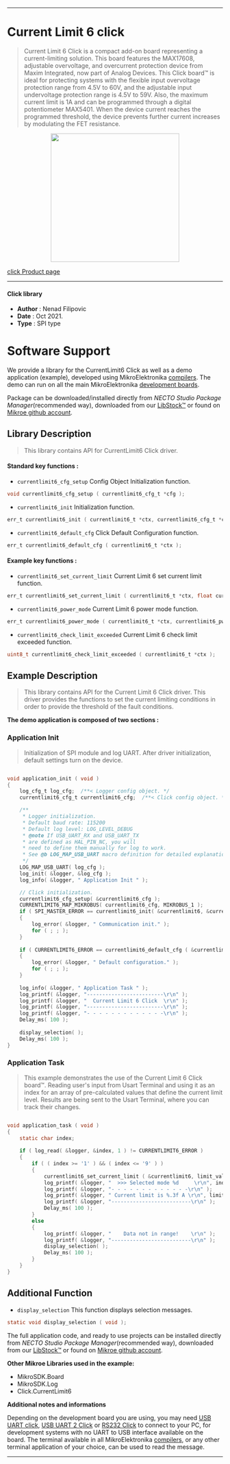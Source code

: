 
---
# Current Limit 6 click

> Current Limit 6 Click is a compact add-on board representing a current-limiting solution. This board features the MAX17608, adjustable overvoltage, and overcurrent protection device from Maxim Integrated, now part of Analog Devices. This Click board™ is ideal for protecting systems with the flexible input overvoltage protection range from 4.5V to 60V, and the adjustable input undervoltage protection range is 4.5V to 59V. Also, the maximum current limit is 1A and can be programmed through a digital potentiometer MAX5401. When the device current reaches the programmed threshold, the device prevents further current increases by modulating the FET resistance.

<p align="center">
  <img src="https://download.mikroe.com/images/click_for_ide/currentlimit6_click.png" height=300px>
</p>

[click Product page](https://www.mikroe.com/current-limit-6-click)

---


#### Click library

- **Author**        : Nenad Filipovic
- **Date**          : Oct 2021.
- **Type**          : SPI type


# Software Support

We provide a library for the CurrentLimit6 Click
as well as a demo application (example), developed using MikroElektronika
[compilers](https://www.mikroe.com/necto-studio).
The demo can run on all the main MikroElektronika [development boards](https://www.mikroe.com/development-boards).

Package can be downloaded/installed directly from *NECTO Studio Package Manager*(recommended way), downloaded from our [LibStock&trade;](https://libstock.mikroe.com) or found on [Mikroe github account](https://github.com/MikroElektronika/mikrosdk_click_v2/tree/master/clicks).

## Library Description

> This library contains API for CurrentLimit6 Click driver.

#### Standard key functions :

- `currentlimit6_cfg_setup` Config Object Initialization function.
```c
void currentlimit6_cfg_setup ( currentlimit6_cfg_t *cfg );
```

- `currentlimit6_init` Initialization function.
```c
err_t currentlimit6_init ( currentlimit6_t *ctx, currentlimit6_cfg_t *cfg );
```

- `currentlimit6_default_cfg` Click Default Configuration function.
```c
err_t currentlimit6_default_cfg ( currentlimit6_t *ctx );
```

#### Example key functions :

- `currentlimit6_set_current_limit` Current Limit 6 set current limit function.
```c
err_t currentlimit6_set_current_limit ( currentlimit6_t *ctx, float current_limit );
```

- `currentlimit6_power_mode` Current Limit 6 power mode function.
```c
err_t currentlimit6_power_mode ( currentlimit6_t *ctx, currentlimit6_pwr_mode_value_t pwr_mode );
```

- `currentlimit6_check_limit_exceeded` Current Limit 6 check limit exceeded function.
```c
uint8_t currentlimit6_check_limit_exceeded ( currentlimit6_t *ctx );
```

## Example Description

> This library contains API for the Current Limit 6 Click driver.
> This driver provides the functions to set the current limiting conditions 
> in order to provide the threshold of the fault conditions.

**The demo application is composed of two sections :**

### Application Init

> Initialization of SPI module and log UART.
> After driver initialization, default settings turn on the device.

```c

void application_init ( void )
{
    log_cfg_t log_cfg;  /**< Logger config object. */
    currentlimit6_cfg_t currentlimit6_cfg;  /**< Click config object. */

    /** 
     * Logger initialization.
     * Default baud rate: 115200
     * Default log level: LOG_LEVEL_DEBUG
     * @note If USB_UART_RX and USB_UART_TX 
     * are defined as HAL_PIN_NC, you will 
     * need to define them manually for log to work. 
     * See @b LOG_MAP_USB_UART macro definition for detailed explanation.
     */
    LOG_MAP_USB_UART( log_cfg );
    log_init( &logger, &log_cfg );
    log_info( &logger, " Application Init " );

    // Click initialization.
    currentlimit6_cfg_setup( &currentlimit6_cfg );
    CURRENTLIMIT6_MAP_MIKROBUS( currentlimit6_cfg, MIKROBUS_1 );
    if ( SPI_MASTER_ERROR == currentlimit6_init( &currentlimit6, &currentlimit6_cfg ) )
    {
        log_error( &logger, " Communication init." );
        for ( ; ; );
    }
    
    if ( CURRENTLIMIT6_ERROR == currentlimit6_default_cfg ( &currentlimit6 ) )
    {
        log_error( &logger, " Default configuration." );
        for ( ; ; );
    }
    
    log_info( &logger, " Application Task " );
    log_printf( &logger, "-------------------------\r\n" );
    log_printf( &logger, "  Current Limit 6 Click  \r\n" );
    log_printf( &logger, "-------------------------\r\n" );
    log_printf( &logger, "- - - - - - - - - - - - -\r\n" );
    Delay_ms( 100 );
    
    display_selection( );
    Delay_ms( 100 );
}

```

### Application Task

> This example demonstrates the use of the Current Limit 6 Click board™.
> Reading user's input from Usart Terminal and using it as an index 
> for an array of pre-calculated values that define the current limit level.
> Results are being sent to the Usart Terminal, where you can track their changes.

```c

void application_task ( void )
{ 
    static char index;
    
    if ( log_read( &logger, &index, 1 ) != CURRENTLIMIT6_ERROR ) 
    {
        if ( ( index >= '1' ) && ( index <= '9' ) ) 
        {
            currentlimit6_set_current_limit ( &currentlimit6, limit_value[ index - 49 ] );
            log_printf( &logger, "  >>> Selected mode %d     \r\n", index - 48 );
            log_printf( &logger, "- - - - - - - - - - - - -\r\n" );
            log_printf( &logger, " Current limit is %.3f A \r\n", limit_value[ index - 49 ] );
            log_printf( &logger, "--------------------------\r\n" );
            Delay_ms( 100 );
        } 
        else 
        { 
            log_printf( &logger, "    Data not in range!    \r\n" );
            log_printf( &logger, "--------------------------\r\n" );
            display_selection( );
            Delay_ms( 100 );
        }
    }
}

```

## Additional Function
- `display_selection` This function displays selection messages.
```c
static void display_selection ( void );
```

The full application code, and ready to use projects can be installed directly from *NECTO Studio Package Manager*(recommended way), downloaded from our [LibStock&trade;](https://libstock.mikroe.com) or found on [Mikroe github account](https://github.com/MikroElektronika/mikrosdk_click_v2/tree/master/clicks).

**Other Mikroe Libraries used in the example:**

- MikroSDK.Board
- MikroSDK.Log
- Click.CurrentLimit6

**Additional notes and informations**

Depending on the development board you are using, you may need
[USB UART click](http://shop.mikroe.com/usb-uart-click),
[USB UART 2 Click](http://shop.mikroe.com/usb-uart-2-click) or
[RS232 Click](http://shop.mikroe.com/rs232-click) to connect to your PC, for
development systems with no UART to USB interface available on the board. The
terminal available in all MikroElektronika
[compilers](http://shop.mikroe.com/compilers), or any other terminal application
of your choice, can be used to read the message.

---
